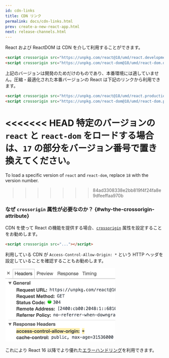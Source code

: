 ```yaml
---
id: cdn-links
title: CDN リンク
permalink: docs/cdn-links.html
prev: create-a-new-react-app.html
next: release-channels.html
---
```


React および ReactDOM は CDN を介して利用することができます。

```html
<script crossorigin src="https://unpkg.com/react@18/umd/react.development.js"></script>
<script crossorigin src="https://unpkg.com/react-dom@18/umd/react-dom.development.js"></script>
```

上記のバージョンは開発のためだけのものであり、本番環境には適していません。圧縮・最適化された本番バージョンの React は下記のリンクから利用できます。

```html
<script crossorigin src="https://unpkg.com/react@18/umd/react.production.min.js"></script>
<script crossorigin src="https://unpkg.com/react-dom@18/umd/react-dom.production.min.js"></script>
```

<<<<<<< HEAD
特定のバージョンの `react` と `react-dom` をロードする場合は、`17` の部分をバージョン番号で置き換えてください。
=======
To load a specific version of `react` and `react-dom`, replace `18` with the version number.
>>>>>>> 84ad3308338e2bb819f4f24fa8e9dfeeffaa970b

### なぜ `crossorigin` 属性が必要なのか？ {#why-the-crossorigin-attribute}

CDN を使って React の機能を提供する場合、[`crossorigin`](https://developer.mozilla.org/en-US/docs/Web/HTML/CORS_settings_attributes) 属性を設定することをお勧めします。

```html
<script crossorigin src="..."></script>
```

利用している CDN が `Access-Control-Allow-Origin: *` という HTTP ヘッダを設定していることを確認することもお勧めします。

![Access-Control-Allow-Origin: *](../images/docs/cdn-cors-header.png)

これにより React 16 以降でより優れた[エラーハンドリング](/blog/2017/07/26/error-handling-in-react-16.html)を利用できます。
